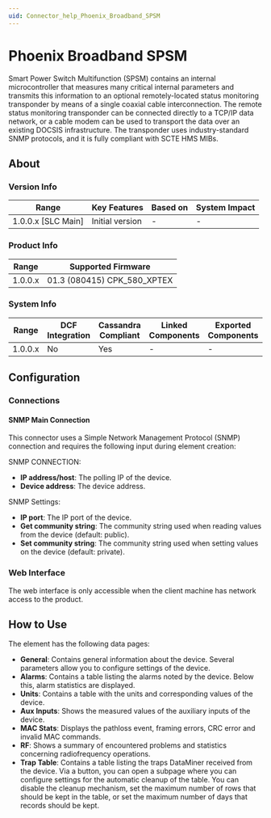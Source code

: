 ```yaml
---
uid: Connector_help_Phoenix_Broadband_SPSM
---
```


# Phoenix Broadband SPSM

Smart Power Switch Multifunction (SPSM) contains an internal microcontroller that measures many critical internal parameters and transmits this information to an optional remotely-located status monitoring transponder by means of a single coaxial cable interconnection. The remote status monitoring transponder can be connected directly to a TCP/IP data network, or a cable modem can be used to transport the data over an existing DOCSIS infrastructure. The transponder uses industry-standard SNMP protocols, and it is fully compliant with SCTE HMS MIBs.

## About

### Version Info

| Range                | Key Features     | Based on     | System Impact     |
|----------------------|------------------|--------------|-------------------|
| 1.0.0.x \[SLC Main\] | Initial version  | \-           | \-                |

### Product Info

| **Range** | **Supported Firmware**      |
|-----------|-----------------------------|
| 1.0.0.x   | 01.3 (080415) CPK_580_XPTEX |

### System Info

| Range     | DCF Integration     | Cassandra Compliant     | Linked Components     | Exported Components     |
|-----------|---------------------|-------------------------|-----------------------|-------------------------|
| 1.0.0.x   | No                  | Yes                     | \-                    | \-                      |

## Configuration

### Connections

#### SNMP Main Connection

This connector uses a Simple Network Management Protocol (SNMP) connection and requires the following input during element creation:

SNMP CONNECTION:

- **IP address/host**: The polling IP of the device.
- **Device address**: The device address.

SNMP Settings:

- **IP port**: The IP port of the device.
- **Get community string**: The community string used when reading values from the device (default: public).
- **Set community string**: The community string used when setting values on the device (default: private).

### Web Interface

The web interface is only accessible when the client machine has network access to the product.

## How to Use

The element has the following data pages:

- **General**: Contains general information about the device. Several parameters allow you to configure settings of the device.
- **Alarms**: Contains a table listing the alarms noted by the device. Below this, alarm statistics are displayed.
- **Units**: Contains a table with the units and corresponding values of the device.
- **Aux Inputs**: Shows the measured values of the auxiliary inputs of the device.
- **MAC Stats**: Displays the pathloss event, framing errors, CRC error and invalid MAC commands.
- **RF**: Shows a summary of encountered problems and statistics concerning radiofrequency operations.
- **Trap Table**: Contains a table listing the traps DataMiner received from the device. Via a button, you can open a subpage where you can configure settings for the automatic cleanup of the table. You can disable the cleanup mechanism, set the maximum number of rows that should be kept in the table, or set the maximum number of days that records should be kept.
